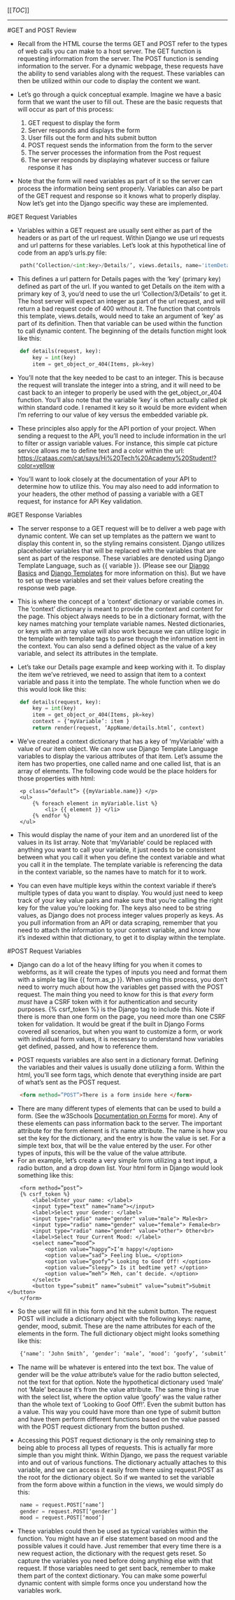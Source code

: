 [[_TOC_]]

---
#GET and POST Review

- Recall from the HTML course the terms GET and POST refer to the types of web calls you can make to a host server. The GET function is requesting information from the server. The POST function is sending information to the server. For a dynamic webpage, these requests have the ability to send variables along with the request. These variables can then be utilized within our code to display the content we want. 

- Let’s go through a quick conceptual example. Imagine we have a basic form that we want the user to fill out. These are the basic requests that will occur as part of this process:

  1) GET request to display the form
  2) Server responds and displays the form
  3) User fills out the form and hits submit button
  4) POST request sends the information from the form to the server
  5) The server processes the information from the Post request
  6) The server responds by displaying whatever success or failure response it has

- Note that the form will need variables as part of it so the server can process the information being sent properly. Variables can also be part of the GET request and response so it knows what to properly display. Now let’s get into the Django specific way these are implemented.


#GET Request Variables

- Variables within a GET request are usually sent either as part of the headers or as part of the url request. Within Django we use url requests and url patterns for these variables. Let’s look at this hypothetical line of code from an app’s urls.py file:

```python
    path(‘Collection/<int:key>/Details/’, views.details, name='itemDetails'),
```

- This defines a url pattern for Details pages with the ‘key’ (primary key) defined as part of the url. If you wanted to get Details on the item with a primary key of 3, you’d need to use the url ‘Collection/3/Details’ to get it. The host server will expect an integer as part of the url request, and will return a bad request code of 400 without it. The function that controls this template, views.details, would need to take an argument of ‘key’ as part of its definition. Then that variable can be used within the function to call dynamic content. The beginning of the details function might look like this:

```python
    def details(request, key):
        key = int(key)
        item = get_object_or_404(Items, pk=key)
```

- You’ll note that the key needed to be cast to an integer. This is because the request will translate the integer into a string, and it will need to be cast back to an integer to properly be used with the get_object_or_404 function. You’ll also note that the variable ‘key’ is often actually called pk within standard code. I renamed it key so it would be more evident when I’m referring to our value of key versus the embedded variable pk.

- These principles also apply for the API portion of your project. When sending a request to the API, you’ll need to include information in the url to filter or assign variable values. For instance, this simple cat picture service allows me to define text and a color within the url: https://cataas.com/cat/says/Hi%20Tech%20Academy%20Student!?color=yellow

- You’ll want to look closely at the documentation of your API to determine how to utilize this. You may also need to add information to your headers, the other method of passing a variable with a GET request, for instance for API Key validation. 

#GET Response Variables

- The server response to a GET request will be to deliver a web page with dynamic content. We can set up templates as the pattern we want to display this content in, so the styling remains consistent. Django utilizes placeholder variables that will be replaced with the variables that are sent as part of the response. These variables are denoted using Django Template Language, such as {{ variable }}. (Please see our [Django Basics](/Django-Basics) and [Django Templates](/Django-Templates) for more information on this). But we have to set up these variables and set their values before creating the response web page.

- This is where the concept of a ‘context’ dictionary or variable comes in. The ‘context’ dictionary is meant to provide the context and content for the page. This object always needs to be in a dictionary format, with the key names matching your template variable names. Nested dictionaries, or keys with an array value will also work because we can utilize logic in the template with template tags to parse through the information sent in the context. You can also send a defined object as the value of a key variable, and select its attributes in the template.

- Let’s take our Details page example and keep working with it. To display the item we’ve retrieved, we need to assign that item to a context variable and pass it into the template. The whole function when we do this would look like this:

    
```python
    def details(request, key):
        key = int(key)
        item = get_object_or_404(Items, pk=key)
        context = {‘myVariable’: item }
        return render(request, ‘AppName/details.html’, context)
```

- We’ve created a context dictionary that has a key of ‘myVariable’ with a value of our item object. We can now use Django Template Language variables to display the various attributes of that item. Let’s assume the item has two properties, one called name and one called list, that is an array of elements. The following code would be the place holders for those properties with html:

```django
    <p class=”default”> {{myVariable.name}} </p>
    <ul>
        {% foreach element in myVariable.list %}
            <li> {{ element }} </li>
        {% endfor %}
    </ul>
```

- This would display the name of your item and an unordered list of the values in its list array. Note that ‘myVariable’ could be replaced with anything you want to call your variable, it just needs to be consistent between what you call it when you define the context variable and what you call it in the template. The template variable is referencing the data in the context variable, so the names have to match for it to work. 

- You can even have multiple keys within the context variable if there’s multiple types of data you want to display. You would just need to keep track of your key value pairs and make sure that you’re calling the right key for the value you’re looking for. The keys also need to be string values, as Django does not process integer values properly as keys. As you pull information from an API or data scraping, remember that you need to attach the information to your context variable, and know how it’s indexed within that dictionary, to get it to display within the template.

#POST Request Variables
- Django can do a lot of the heavy lifting for you when it comes to webforms, as it will create the types of inputs you need and format them with a simple tag like {{ form.as_p }}. When using this process, you don’t need to worry much about how the variables get passed with the POST request. The main thing you need to know for this is that _every_ form _must_ have a CSRF token with it for authentication and security purposes. {% csrf_token %} is the Django tag to include this. Note if there is more than one form on the page, you need more than one CSRF token for validation. It would be great if the built in Django Forms covered all scenarios, but when you want to customize a form, or work with individual form values, it is necessary to understand how variables get defined, passed, and how to reference them.

- POST requests variables are also sent in a dictionary format. Defining the variables and their values is usually done utilizing a form. Within the html, you’ll see form tags, which denote that everything inside are part of what’s sent as the POST request.

```html
    <form method=”POST”>There is a form inside here </form>
```

- There are many different types of elements that can be used to build a form. (See the w3Schools [Documentation on Forms](https://www.w3schools.com/html/html_forms.asp) for more). Any of these elements can pass information back to the server. The important attribute for the form element is it’s name attribute. The name is how you set the key for the dictionary, and the entry is how the value is set. For a simple text box, that will be the value entered by the user. For other types of inputs, this will be the value of the value attribute.
- For an example, let’s create a very simple form utilizing a text input, a radio button, and a drop down list. Your html form in Django would look something like this:

```django
    <form method=”post”>
    {% csrf_token %}
        <label>Enter your name: </label>
        <input type=”text” name=”name”></input>
        <label>Select your Gender: </label>
        <input type="radio" name="gender" value="male"> Male<br>
        <input type="radio" name="gender" value="female"> Female<br>
        <input type="radio" name="gender" value="other"> Other<br>
        <label>Select Your Current Mood: </label>
        <select name=”mood”>
            <option value=”happy”>I’m happy!</option>
            <option value=”sad”> Feeling blue… </option>
            <option value=”goofy”> Looking to Goof Off! </option>
            <option value=”sleepy”> Is it bedtime yet? </option>
            <option value=”meh”> Meh, can’t decide. </option>
        </select>
        <button type=”submit” name=”submit” value=”submit”>Submit </button>
    </form>
```
    
- So the user will fill in this form and hit the submit button. The request POST will include a dictionary object with the following keys: name, gender, mood, submit. These are the name attributes for each of the elements in the form. The full dictionary object might looks something like this: 
    
    
```python
    {‘name’: ‘John Smith’, ‘gender’: ‘male’, ‘mood’: ‘goofy’, ‘submit’: ‘submit’}
```

- The name will be whatever is entered into the text box. The value of gender will be the _value_ attribute’s value for the radio button selected, not the text for that option. Note the hypothetical dictionary used ‘male’ not ‘Male’ because it’s from the value attribute. The same thing is true with the select list, where the option value ‘goofy’ was the value rather than the whole text of ‘Looking to Goof Off!’. Even the submit button has a value. This way you could have more than one type of submit button and have them perform different functions based on the value passed with the POST request dictionary from the button pushed. 

- Accessing this POST request dictionary is the only remaining step to being able to process all types of requests. This is actually far more simple than you might think. Within Django, we pass the request variable into and out of various functions. The dictionary actually attaches to this variable, and we can access it easily from there using request.POST as the root for the dictionary object. So if we wanted to set the variable from the form above within a function in the views, we would simply do this:

    
```python
    name = request.POST[‘name’]
    gender = request.POST[‘gender’]
    mood = request.POST[‘mood’]
```

- These variables could then be used as typical variables within the function. You might have an if else statement based on mood and the possible values it could have. Just remember that every time there is a new request action, the dictionary with the request gets reset. So capture the variables you need before doing anything else with that request. If those variables need to get sent back, remember to make them part of the context dictionary. You can make some powerful dynamic content with simple forms once you understand how the variables work.

